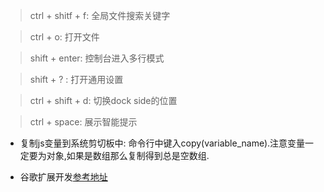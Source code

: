 >ctrl + shitf + f: 全局文件搜索关键字

>ctrl + o: 打开文件

>shift + enter: 控制台进入多行模式

>shift + ? : 打开通用设置

>ctrl + shift + d: 切换dock side的位置

>ctrl + space: 展示智能提示

- 复制js变量到系统剪切板中: 命令行中键入copy(variable_name).注意变量一定要为对象,如果是数组那么复制得到总是空数组.

- 谷歌扩展开发[参考地址](https://github.com/sxei/chrome-plugin-demo)